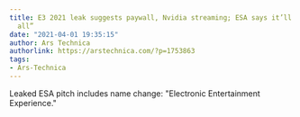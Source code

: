 ```yaml
---
title: E3 2021 leak suggests paywall, Nvidia streaming; ESA says it’ll be “free for
  all”
date: "2021-04-01 19:35:15"
author: Ars Technica
authorlink: https://arstechnica.com/?p=1753863
tags:
- Ars-Technica
---
```

Leaked ESA pitch includes name change: "Electronic Entertainment Experience."